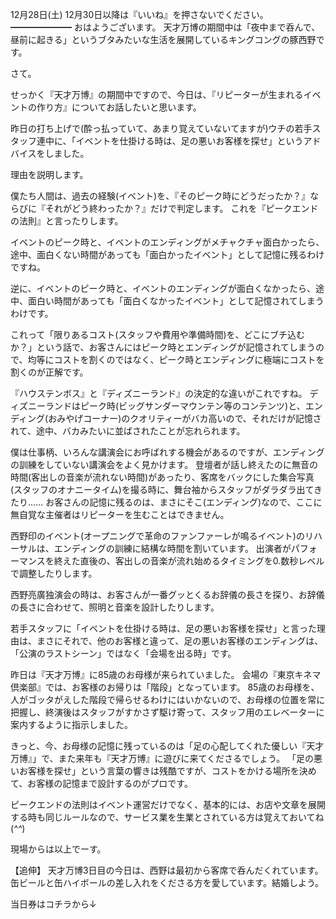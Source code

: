 12月28日(土) 12月30日以降は『いいね』を押さないでください。
━━━━━━━
おはようございます。
天才万博の期間中は「夜中まで呑んで、昼前に起きる」というブタみたいな生活を展開しているキングコングの豚西野です。

さて。

せっかく『天才万博』の期間中ですので、今日は、『リピーターが生まれるイベントの作り方』についてお話したいと思います。

昨日の打ち上げで(酔っ払っていて、あまり覚えていないてますが)ウチの若手スタッフ連中に、「イベントを仕掛ける時は、足の悪いお客様を探せ」というアドバイスをしました。

理由を説明します。

僕たち人間は、過去の経験(イベント)を、『そのピーク時にどうだったか？』ならびに『それがどう終わったか？』だけで判定します。
これを『ピークエンドの法則』と言ったりします。

イベントのピーク時と、イベントのエンディングがメチャクチャ面白かったら、途中、面白くない時間があっても「面白かったイベント」として記憶に残るわけですね。

逆に、イベントのピーク時と、イベントのエンディングが面白くなかったら、途中、面白い時間があっても「面白くなかったイベント」として記憶されてしまうわけです。

これって「限りあるコスト(スタッフや費用や準備時間)を、どこにブチ込むか？」という話で、お客さんにはピーク時とエンディングが記憶されてしまうので、均等にコストを割くのではなく、ピーク時とエンディングに極端にコストを割くのが正解です。

『ハウステンボス』と『ディズニーランド』の決定的な違いがこれですね。
ディズニーランドはピーク時(ビッグサンダーマウンテン等のコンテンツ)と、エンディング(おみやげコーナー)のクオリティーがバカ高いので、それだけが記憶されて、途中、バカみたいに並ばされたことが忘れられます。

僕は仕事柄、いろんな講演会にお呼ばれする機会があるのですが、エンディングの訓練をしていない講演会をよく見かけます。
登壇者が話し終えたのに無音の時間(客出しの音楽が流れない時間)があったり、客席をバックにした集合写真(スタッフのオナニータイム)を撮る時に、舞台袖からスタッフがダラダラ出てきたり……
お客さんの記憶に残るのは、まさにそこ(エンディング)なので、ここに無自覚な主催者はリピーターを生むことはできません。

西野印のイベント(オープニングで革命のファンファーレが鳴るイベント)のリハーサルは、エンディングの訓練に結構な時間を割いています。
出演者がパフォーマンスを終えた直後の、客出しの音楽が流れ始めるタイミングを0.数秒レベルで調整したりします。

西野亮廣独演会の時は、お客さんが一番グッとくるお辞儀の長さを探り、お辞儀の長さに合わせて、照明と音楽を設計したりします。

若手スタッフに「イベントを仕掛ける時は、足の悪いお客様を探せ」と言った理由は、まさにそれで、他のお客様と違って、足の悪いお客様のエンディングは、「公演のラストシーン」ではなく「会場を出る時」です。

昨日は『天才万博』に85歳のお母様が来られていました。
会場の『東京キネマ倶楽部』では、お客様のお帰りは「階段」となっています。
85歳のお母様を、人がゴッタがえした階段で帰らせるわけにはいかないので、お母様の位置を常に把握し、終演後はスタッフがすかさず駆け寄って、スタッフ用のエレベーターに案内するように指示しました。

きっと、今、お母様の記憶に残っているのは「足の心配してくれた優しい『天才万博』」で、また来年も『天才万博』に遊びに来てくださるでしょう。
「足の悪いお客様を探せ」という言葉の響きは残酷ですが、コストをかける場所を決めて、お客様の記憶まで設計するのがプロです。

ピークエンドの法則はイベント運営だけでなく、基本的には、お店や文章を展開する時も同じルールなので、サービス業を生業とされている方は覚えておいてね(*^^*)

現場からは以上でーす。

【追伸】
天才万博3日目の今日は、西野は最初から客席で呑んだくれています。
缶ビールと缶ハイボールの差し入れをくださる方を愛しています。結婚しよう。

当日券はコチラから↓

